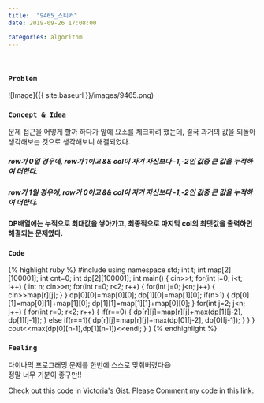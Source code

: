 ```yaml
---
title:  "9465_스티커"
date: 2019-09-26 17:08:00

categories: algorithm
---
```


<br>

### `Problem`
![Image]({{ site.baseurl }}/images/9465.png)
<br>

### `Concept & Idea`
문제 접근을 어떻게 할까 하다가 앞에 요소를 체크하려 했는데, 결국 과거의 값을 되돌아 생각해보는 것으로 생각해보니 해결되었다.<br>
##### row가 0일 경우에, row가 1이고 && col이 자기 자신보다 -1,-2인 값중 큰 값을 누적하여 더한다.
##### row가 1일 경우에, row가 0이고 && col이 자기 자신보다 -1,-2인 값중 큰 값을 누적하여 더한다.
**DP배열에는 누적으로 최대값을 쌓아가고, 최종적으로 마지막 col의 최댓값을 출력하면 해결되는 문제였다.**
<br>

### `Code`
{% highlight ruby %}
#include <iostream>
using namespace std;
int t;
int map[2][100001];
int cnt=0;
int dp[2][100001];
int main() {
    cin>>t;
    for(int i=0; i<t; i++) {
        int n;
        cin>>n;
        for(int r=0; r<2; r++) {
            for(int j=0; j<n; j++) {
                cin>>map[r][j];
            }
        }
        dp[0][0]=map[0][0]; dp[1][0]=map[1][0];
        if(n>1) {
            dp[0][1]=map[0][1]+map[1][0];
            dp[1][1]=map[1][1]+map[0][0];
        }
        for(int j=2; j<n; j++) {
            for(int r=0; r<2; r++) {
                if(r==0) {
                    dp[r][j]=map[r][j]+max(dp[1][j-2], dp[1][j-1]);
                } else if(r==1){
                    dp[r][j]=map[r][j]+max(dp[0][j-2], dp[0][j-1]);
                }
            }
        }
        cout<<max(dp[0][n-1],dp[1][n-1])<<endl;
    }
}
{% endhighlight %}
<br>

### `Fealing`
다이나믹 프로그래밍 문제를 한번에 스스로 맞춰버렸다😆<br>
정말 너무 기분이 좋구만!!<br>

Check out this code in [Victoria's Gist][Vic's gist]. Please Comment my code in this link.

[Vic's gist]: https://gist.github.com/victoriagjh/e28f909153f1613a91390093c55b6e13
